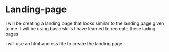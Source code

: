 # Landing-page
I will be creating a landing page that looks similar to the landing page given to me. I will be using basic skills I have learned to recreate these lading pages

i will use an html and css file to create the landing page.